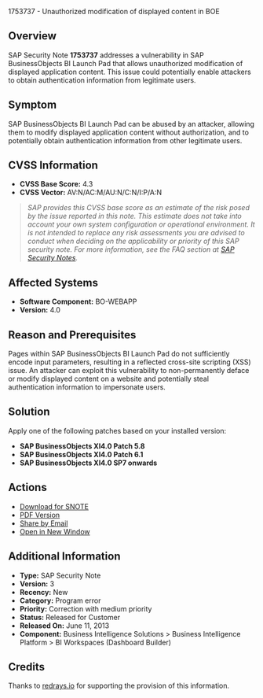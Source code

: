 1753737 - Unauthorized modification of displayed content in BOE

## Overview
SAP Security Note **1753737** addresses a vulnerability in SAP BusinessObjects BI Launch Pad that allows unauthorized modification of displayed application content. This issue could potentially enable attackers to obtain authentication information from legitimate users.

## Symptom
SAP BusinessObjects BI Launch Pad can be abused by an attacker, allowing them to modify displayed application content without authorization, and to potentially obtain authentication information from other legitimate users.

## CVSS Information
- **CVSS Base Score:** 4.3
- **CVSS Vector:** AV:N/AC:M/AU:N/C:N/I:P/A:N

> *SAP provides this CVSS base score as an estimate of the risk posed by the issue reported in this note. This estimate does not take into account your own system configuration or operational environment. It is not intended to replace any risk assessments you are advised to conduct when deciding on the applicability or priority of this SAP security note. For more information, see the FAQ section at [SAP Security Notes](https://me.sap.com/securitynotes).*

## Affected Systems
- **Software Component:** BO-WEBAPP
- **Version:** 4.0

## Reason and Prerequisites
Pages within SAP BusinessObjects BI Launch Pad do not sufficiently encode input parameters, resulting in a reflected cross-site scripting (XSS) issue. An attacker can exploit this vulnerability to non-permanently deface or modify displayed content on a website and potentially steal authentication information to impersonate users.

## Solution
Apply one of the following patches based on your installed version:

- **SAP BusinessObjects XI4.0 Patch 5.8**
- **SAP BusinessObjects XI4.0 Patch 6.1**
- **SAP BusinessObjects XI4.0 SP7 onwards**

## Actions
- [Download for SNOTE](https://notesdownloads.sap.com/note/0040000017487542017)
- [PDF Version](https://userapps.support.sap.com/sap/support/sfm/notes/print/0001753737?language=en-US&token=7754842E4732496EB76A085CDACF5A95)
- [Share by Email](https://me.sap.com/notes/0001753737)
- [Open in New Window](https://me.sap.com/notes/0001753737)

## Additional Information
- **Type:** SAP Security Note
- **Version:** 3
- **Recency:** New
- **Category:** Program error
- **Priority:** Correction with medium priority
- **Status:** Released for Customer
- **Released On:** June 11, 2013
- **Component:** Business Intelligence Solutions > Business Intelligence Platform > BI Workspaces (Dashboard Builder)

## Credits
Thanks to [redrays.io](https://redrays.io) for supporting the provision of this information.